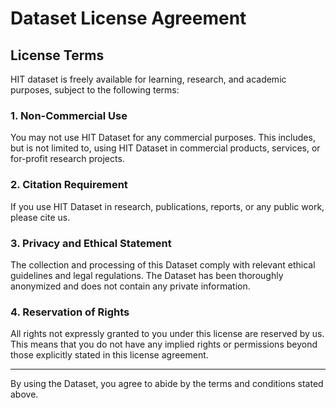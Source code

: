 # Dataset License Agreement



## License Terms

HIT dataset is freely available for learning, research, and academic purposes, subject to the following terms:

### 1. Non-Commercial Use

You may not use HIT Dataset for any commercial purposes. This includes, but is not limited to, using HIT Dataset in commercial products, services, or for-profit research projects.

### 2. Citation Requirement

If you use HIT Dataset in research, publications, reports, or any public work, please cite us.

### 3. Privacy and Ethical Statement

The collection and processing of this Dataset comply with relevant ethical guidelines and legal regulations. The Dataset has been thoroughly anonymized and does not contain any private information.

### 4. Reservation of Rights

All rights not expressly granted to you under this license are reserved by us. This means that you do not have any implied rights or permissions beyond those explicitly stated in this license agreement.

---

By using the Dataset, you agree to abide by the terms and conditions stated above.